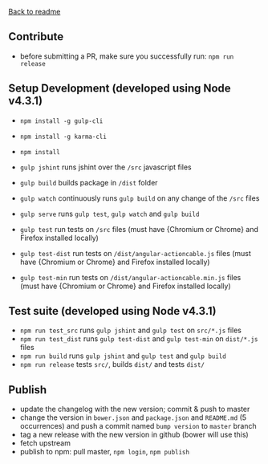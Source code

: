[Back to readme](https://github.com/angular-actioncable/angular-actioncable/blob/master/README.md)

## Contribute
 
 - before submitting a PR, make sure you successfully run: `npm run release`


## Setup Development (developed using Node v4.3.1)

 - `npm install -g gulp-cli`
 - `npm install -g karma-cli`
 - `npm install`

 - `gulp jshint` runs jshint over the `/src` javascript files
 - `gulp build` builds package in `/dist` folder
 - `gulp watch` continuously runs `gulp build` on any change of the `/src` files

 - `gulp serve` runs `gulp test`, `gulp watch` and `gulp build`

 - `gulp test` run tests on `/src` files (must have {Chromium or Chrome} and Firefox installed locally)
 - `gulp test-dist` run tests on `/dist/angular-actioncable.js` files (must have {Chromium or Chrome} and Firefox installed locally)
 - `gulp test-min` run tests on `/dist/angular-actioncable.min.js` files (must have {Chromium or Chrome} and Firefox installed locally)


## Test suite (developed using Node v4.3.1)
 
 - `npm run test_src` runs `gulp jshint` and `gulp test` on `src/*.js` files
 - `npm run test_dist` runs `gulp test-dist` and `gulp test-min` on `dist/*.js` files
 - `npm run build` runs `gulp jshint` and `gulp test` and `gulp build`
 - `npm run release` tests `src/`, builds `dist/` and tests `dist/`


## Publish
 
 - update the changelog with the new version; commit & push to master
 - change the version in `bower.json` and `package.json` and `README.md` (5 occurrences) and push a commit named `bump version` to `master` branch
 - tag a new release with the new version in github (bower will use this)
 - fetch upstream
 - publish to npm: pull master, `npm login`, `npm publish`

